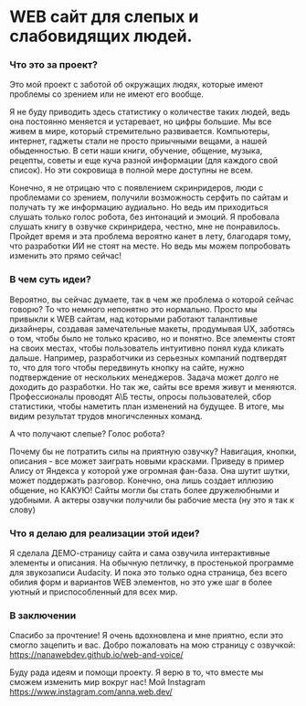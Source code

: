 # WEB сайт для слепых и слабовидящих людей.
### Что это за проект?
 Это мой проект с заботой об окружащих людях, которые имеют проблемы со зрением или не имеют его вообще. 
 
 Я не буду приводить здесь статистику о количестве таких людей, ведь она постоянно меняется и устаревает, но цифры большие.
 Мы все живем в мире, который стремительно развивается. Компьютеры, интернет, гаджеты стали не просто приычными вещами, а нашей обыденностью. В сети наши книги, обучение, общение, музыка, рецепты, советы и еще куча разной информации (для каждого свой список). Но эти сокровища в полной мере доступны не всем. 
 
 Конечно, я не отрицаю что с появлением скринридеров, люди с проблемами со зрением, получили возможность серфить по сайтам и получать ту же информацию аудиально. Но ведь им приходиться слушать только голос робота, без интонаций и эмоций. Я пробовала слушать книгу в озвучке скринридера, честно, мне не понравилось. Пройдет время и эта проблема вероятно канет в лету, благодаря тому, что разработки ИИ не стоят на месте. Но ведь мы можем попробовать изменить это прямо сейчас!
 
### В чем суть идеи?

 Вероятно, вы сейчас думаете, так в чем же проблема о которой  сейчас говорю? То что немного непонятно это нормально. Просто мы привыкли к WEB сайтам, над которыми работают таланлтивые дизайнеры, создавая замечательные макеты, продумывая UX, заботясь о том, чтобы было не только красиво, но и понятно. 
 Все элементы стоят на своих местах, чтобы пользователь интуитивно понял куда кликать дальше. Например, разработчики из серьезных компаний подтвердят то, что для того чтобы передвинуть кнопку на сайте, нужно подтверждение от нескольких менеджеров. Задача может долго не доходить до разработки. 
 Но так же, сайты все время живут и меняются. Профессионалы проводят А\Б тесты, опросы пользователей, сбор статистики, чтобы наметить план изменений на будущее. В итоге, мы видим результат трудов многичсленных команд.

А что получают слепые? Голос робота?

 Почему бы не потратить силы на приятную озвучку? Навигация, кнопки, описания - все может заиграть новыми красками. Приведу в пример Алису от Яндекса у которой уже огромная фан-база. Она шутит шутки, может поддержать разговор. Конечно, она лишь создает иллюзию общение, но КАКУЮ!
 Сайты могли бы стать более дружелюбными и удобными. А актеры озвучки получили бы рабочие места (ну это я так к слову)
 
### Что я делаю для реализации этой идеи?
 Я сделала ДЕМО-страницу сайта и сама озвучила интерактивные элементы и описания. На обычную петличку, в простенькой программе для звукозаписи Audacity.
 И пока это только одна страница, без всего обилия форм и вариантов WEB элементов, но это уже шаг в более уютный и приспособленный для всех мир.
 ### В заключении
 Спасибо за прочтение! Я очень вдохновлена и мне приятно, если это смогло зацепить и вас.
 Добро пожаловать на мою страницу с озвучкой:  https://nanawebdev.github.io/web-and-voice/
 
  Буду рада идеям и помощи проекту. Я верю в то, что вместе мы сможем изменить мир вокруг нас!
  Мой Instagram https://www.instagram.com/anna.web.dev/
  
